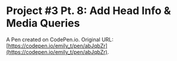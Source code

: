 # Project #3 Pt. 8: Add Head Info & Media Queries 

A Pen created on CodePen.io. Original URL: [https://codepen.io/emily_t/pen/abJqbZr](https://codepen.io/emily_t/pen/abJqbZr).


